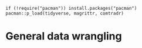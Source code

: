 ```{r}
if (!require("pacman")) install.packages("pacman")
pacman::p_load(tidyverse, magrittr, comtradr)
```

# General data wrangling

```{r}

```
